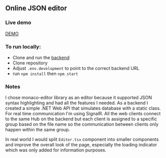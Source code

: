 ## Online JSON editor
### Live demo
[DEMO](https://nice-sea-0e687dd03.4.azurestaticapps.net/)
### To run locally:
- Clone and run the [backend](https://github.com/valchs/online-editor-api)
- Clone repository
- Adjust `.env.development` to point to the correct backend URL
- run `npm install` then `npm start`

### Notes
I chose monaco-editor library as an editor because it supported JSON syntax highlighting and had all the features I needed.
As a backend I created a simple .NET Web API that simulates database with a static class.
For real time communication I'm using SignalR. All the web clients connect to the same Hub on the backend but each client is assigned to a specific group based on the file name so the communication between clients only happen within the same group.

In real world I would split `Editor.tsx` component into smaller components and improve the overall look of the page, especially the loading indicator which was only added for information purposes.
